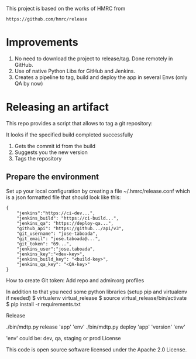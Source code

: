 This project is based on the works of HMRC from
```
https://github.com/hmrc/release
```

# Improvements
 1. No need to download the project to release/tag. Done remotely in GitHub.
 2. Use of native Python Libs for GitHub and Jenkins.
 3. Creates a pipeline to tag, build and deploy the app in several Envs (only QA by now)

# Releasing an artifact

This repo provides a script that allows to tag a git repository:

It looks if the specified build completed successfully
1. Gets the commit id from the build
2. Suggests you the new version
3. Tags the repository
## Prepare the environment

Set up your local configuration by creating a file ~/.hmrc/release.conf which is a json formatted file that should look like this:
```
{
    "jenkins":"https://ci-dev...",
    "jenkins_build": "https://ci-build...",
    "jenkins_qa": "https://deploy-qa...",
    "github_api": "https://github.../api/v3",
    "git_username": "jose-taboada",
    "git_email": "jose.taboada@...",
    "git_token": "69...",
    "jenkins_user":"jose.taboada",
    "jenkins_key":"<dev-key>",
    "jenkins_build_key": "<build-key>",
    "jenkins_qa_key": "<QA-key>"
}
```

How to create Git token:
 Add repo and admin:org profiles

In addition to that you need some python libraries (setup pip and virtualenv if needed)
$ virtualenv virtual_release
$ source virtual_release/bin/activate
$ pip install -r requirements.txt

Release

./bin/mdtp.py release 'app' 'env'
./bin/mdtp.py deploy  'app' 'version' 'env'


'env' could be: dev, qa, staging or prod
License

This code is open source software licensed under the Apache 2.0 License.
